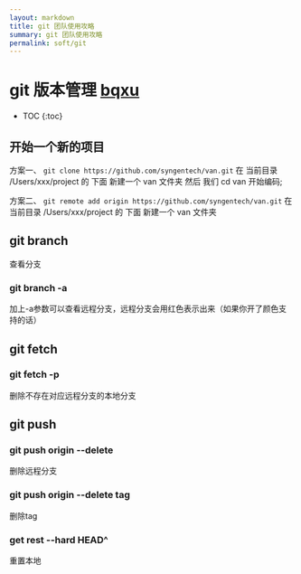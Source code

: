 ```yaml
---
layout: markdown
title: git 团队使用攻略
summary: git 团队使用攻略
permalink: soft/git
---
```


# git 版本管理 [bqxu](http://github.com/bqxu)

* TOC
{:toc}

## 开始一个新的项目


  方案一、  ```git clone https://github.com/syngentech/van.git```
  在 当前目录  /Users/xxx/project 的 下面 新建一个 van 文件夹
  然后 我们
  cd van 开始编码;

  方案二、 ```git remote add origin https://github.com/syngentech/van.git```
  在 当前目录  /Users/xxx/project 的 下面 新建一个 van 文件夹

## git branch
查看分支

### git branch -a
加上-a参数可以查看远程分支，远程分支会用红色表示出来（如果你开了颜色支持的话）

## git fetch

### git fetch -p
删除不存在对应远程分支的本地分支

## git push

### git push origin --delete <branchName>
删除远程分支

### git push origin --delete tag <tagname>
删除tag

### get rest --hard HEAD^
重置本地
